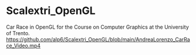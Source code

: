 # Scalextri_OpenGL
Car Race in OpenGL for the Course on Computer Graphics at the University of Trento.
https://github.com/alp6/Scalextri_OpenGL/blob/main/AndreaLorenzo_CarRace_Video.mp4
